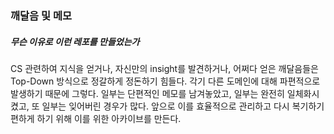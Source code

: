 ### 깨달음 및 메모


##### 무슨 이유로 이런 레포를 만들었는가

CS 관련하여 지식을 얻거나, 자신만의 insight를 발견하거나, 어쩌다 얻은 깨달음들은 Top-Down 방식으로 정갈하게 정돈하기 힘들다. 각기 다른 도메인에 대해 파편적으로 발생하기 때문에 그렇다. 일부는 단편적인 메모를 남겨놓았고, 일부는 완전히 일체화시켰고, 또 일부는 잊어버린 경우가 많다. 앞으로 이를 효율적으로 관리하고 다시 복기하기 편하게 하기 위해 이를 위한 아카이브를 만든다.

